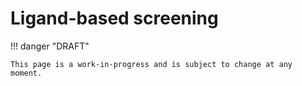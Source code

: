 # Ligand-based screening

!!! danger "DRAFT"

    This page is a work-in-progress and is subject to change at any moment.
